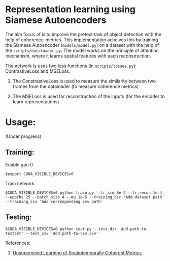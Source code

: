 # Representation learning using Siamese Autoencoders

The aim focus of is to improve the pretext task of object detection with the help of coherence-metrics.
This implementation acheives this by training the Siamese Autoencoder (`models/model.py`) on a dataset with the help of the `scripts/dataloader.py`. The model works on the principle of attention mechanism, where it learns spatial features with each reconstruction.

The network is uses two loss functions (in `scripts/losses.py`): ContrastiveLoss and MSELoss.
1. The ConstrastiveLoss is used to measure the similarity between two frames from the dataloader (to measure coherence metrics)

2. The MSELoss is used for reconstruction of the inputs (for the encoder to learn representations)



# Usage:
(Under progress)

## Training:

Enable gpu 0

`$export CUDA_VISIBLE_DEVICES=0`

Train network

`$CUDA_VISIBLE_DEVICES=0 python train.py --lr_sim 5e-4 --lr_recon 1e-4 --epochs 25 --batch_size 4 --mu 1e-5 --training_dir 'Add dataset path' --training_csv 'Add corresponding csv path'`

## Testing:
`$CUDA_VISIBLE_DEVICES=0 python test.py --test_dir 'Add-path-to-testset' --test_csv 'Add-path-to-csv.csv'`




References:
1. [Unsupervised Learning of Spatiotemporally Coherent Metrics](https://arxiv.org/abs/1412.6056)



